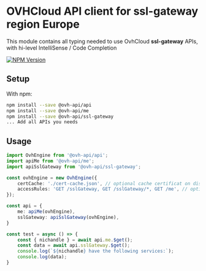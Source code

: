 # OVHCloud API client for **ssl-gateway** region Europe

This module contains all typing needed to use OvhCloud **ssl-gateway** APIs, with hi-level IntelliSense / Code Completion

[![NPM Version](https://img.shields.io/npm/v/@ovh-api/ssl-gateway.svg?style=flat)](https://www.npmjs.org/package/@ovh-api/ssl-gateway)

## Setup

With npm:

```bash
npm install --save @ovh-api/api
npm install --save @ovh-api/me
npm install --save @ovh-api/ssl-gateway
... Add all APIs you needs
```

## Usage

```typescript
import OvhEngine from '@ovh-api/api';
import apiMe from '@ovh-api/me';
import apiSslGateway from '@ovh-api/ssl-gateway';

const ovhEngine = new OvhEngine({ 
    certCache: './cert-cache.json', // optional cache certificat on disk.
    accessRules: 'GET /sslGateway, GET /sslGateway/*, GET /me', // optional limit the requested privileges.
});

const api = {
    me: apiMe(ovhEngine),
    sslGateway: apiSslGateway(ovhEngine),
}

const test = async () => {
    const { nichandle } = await api.me.$get();
    const data = await api.sslGateway.$get();
    console.log(`${nichandle} have the following services:`);
    console.log(data);
}
```

